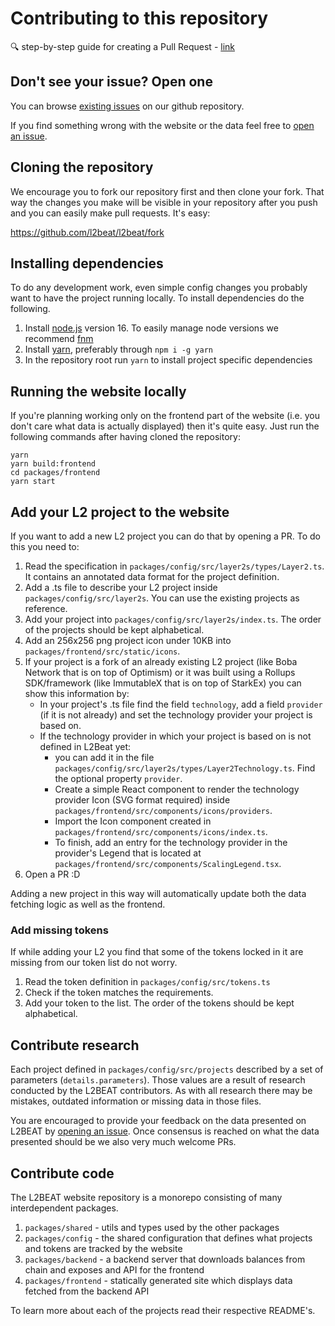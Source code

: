 # Contributing to this repository

🔍 step-by-step guide for creating a Pull Request - [link](https://www.notion.so/l2beat/How-to-add-milestones-0e8684a83c3c48ce8bc7b605d9c9a1bf)

## Don't see your issue? Open one

You can browse [existing issues](https://github.com/l2beat/l2beat/issues) on our github repository.

If you find something wrong with the website or the data feel free to [open an issue](https://github.com/l2beat/l2beat/issues/new).

## Cloning the repository

We encourage you to fork our repository first and then clone your fork. That way the changes you make will be visible in your repository after you push and you can easily make pull requests. It's easy:

https://github.com/l2beat/l2beat/fork

## Installing dependencies

To do any development work, even simple config changes you probably want to have the project running locally. To install dependencies do the following.

1. Install [node.js](https://nodejs.org/en/) version 16. To easily manage node versions we recommend [fnm](https://github.com/Schniz/fnm)
2. Install [yarn](https://classic.yarnpkg.com/en/docs/install#debian-stable), preferably through `npm i -g yarn`
3. In the repository root run `yarn` to install project specific dependencies

## Running the website locally

If you're planning working only on the frontend part of the website (i.e. you don't care what data is actually displayed) then it's quite easy. Just run the following commands after having cloned the repository:

```
yarn
yarn build:frontend
cd packages/frontend
yarn start
```

## Add your L2 project to the website

If you want to add a new L2 project you can do that by opening a PR. To do this you need to:

1. Read the specification in `packages/config/src/layer2s/types/Layer2.ts`. It contains an annotated data format for the project definition.
2. Add a .ts file to describe your L2 project inside `packages/config/src/layer2s`. You can use the existing projects as reference.
3. Add your project into `packages/config/src/layer2s/index.ts`. The order of the projects should be kept alphabetical.
4. Add an 256x256 png project icon under 10KB into `packages/frontend/src/static/icons`.
5. If your project is a fork of an already existing L2 project (like Boba Network that is on top of Optimism) or it was built using a Rollups SDK/framework (like ImmutableX that is on top of StarkEx) you can show this information by:
   - In your project's .ts file find the field `technology`, add a field `provider` (if it is not already) and set the technology provider your project is based on.
   - If the technology provider in which your project is based on is not defined in L2Beat yet:
      - you can add it in the file `packages/config/src/layer2s/types/Layer2Technology.ts`. Find the optional property `provider`.
      - Create a simple React component to render the technology provider Icon (SVG format required) inside `packages/frontend/src/components/icons/providers`.
      - Import the Icon component created in `packages/frontend/src/components/icons/index.ts`.
      - To finish, add an entry for the technology provider in the provider's Legend that is located at `packages/frontend/src/components/ScalingLegend.tsx`.
6. Open a PR :D

Adding a new project in this way will automatically update both the data fetching logic as well as the frontend.

### Add missing tokens

If while adding your L2 you find that some of the tokens locked in it are missing from our token list do not worry.

1. Read the token definition in `packages/config/src/tokens.ts`
2. Check if the token matches the requirements.
3. Add your token to the list. The order of the tokens should be kept alphabetical.

## Contribute research

Each project defined in `packages/config/src/projects` described by a set of parameters (`details.parameters`). Those values are a result of research conducted by the L2BEAT contributors. As with all research there may be mistakes, outdated information or missing data in those files.

You are encouraged to provide your feedback on the data presented on L2BEAT by [opening an issue](https://github.com/l2beat/l2beat/issues/new). Once consensus is reached on what the data presented should be we also very much welcome PRs.

## Contribute code

The L2BEAT website repository is a monorepo consisting of many interdependent packages.

1. `packages/shared` - utils and types used by the other packages
2. `packages/config` - the shared configuration that defines what projects and tokens are tracked by the website
3. `packages/backend` - a backend server that downloads balances from chain and exposes and API for the frontend
4. `packages/frontend` - statically generated site which displays data fetched from the backend API

To learn more about each of the projects read their respective README's.
